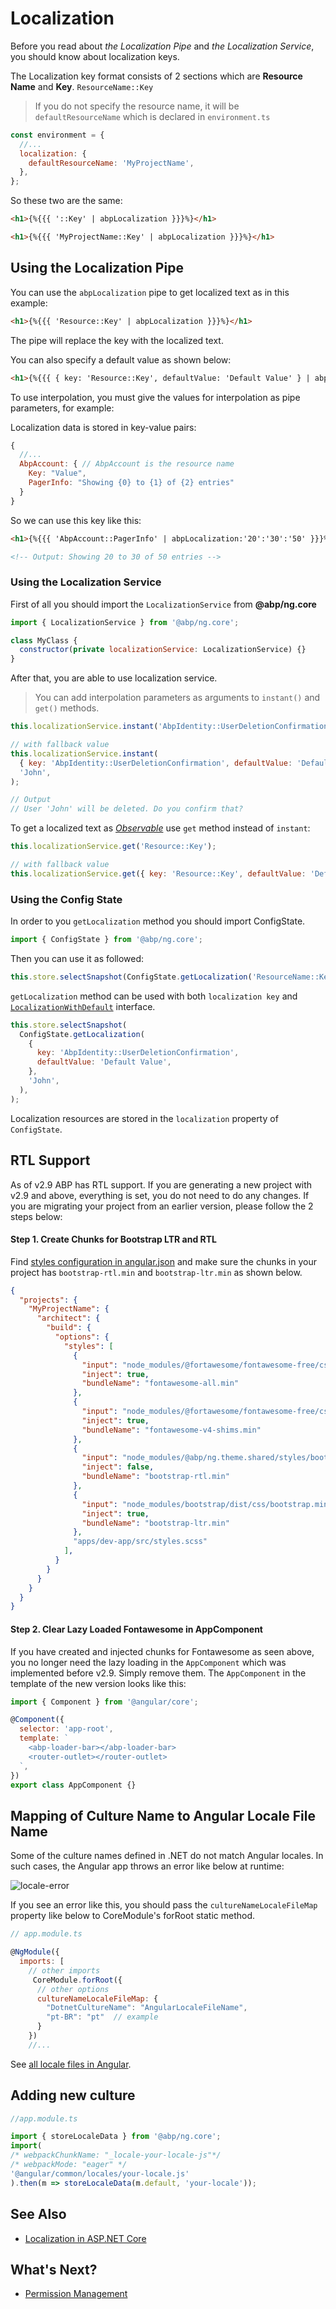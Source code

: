 # Localization

Before you read about _the Localization Pipe_ and _the Localization Service_, you should know about localization keys.

The Localization key format consists of 2 sections which are **Resource Name** and **Key**.
`ResourceName::Key`

> If you do not specify the resource name, it will be `defaultResourceName` which is declared in `environment.ts`

```js
const environment = {
  //...
  localization: {
    defaultResourceName: 'MyProjectName',
  },
};
```

So these two are the same:

```html
<h1>{%{{{ '::Key' | abpLocalization }}}%}</h1>

<h1>{%{{{ 'MyProjectName::Key' | abpLocalization }}}%}</h1>
```

## Using the Localization Pipe

You can use the `abpLocalization` pipe to get localized text as in this example:

```html
<h1>{%{{{ 'Resource::Key' | abpLocalization }}}%}</h1>
```

The pipe will replace the key with the localized text.

You can also specify a default value as shown below:

```html
<h1>{%{{{ { key: 'Resource::Key', defaultValue: 'Default Value' } | abpLocalization }}}%}</h1>
```

To use interpolation, you must give the values for interpolation as pipe parameters, for example:

Localization data is stored in key-value pairs:

```js
{
  //...
  AbpAccount: { // AbpAccount is the resource name
    Key: "Value",
    PagerInfo: "Showing {0} to {1} of {2} entries"
  }
}
```

So we can use this key like this:

```html
<h1>{%{{{ 'AbpAccount::PagerInfo' | abpLocalization:'20':'30':'50' }}}%}</h1>

<!-- Output: Showing 20 to 30 of 50 entries -->
```

### Using the Localization Service

First of all you should import the `LocalizationService` from **@abp/ng.core**

```js
import { LocalizationService } from '@abp/ng.core';

class MyClass {
  constructor(private localizationService: LocalizationService) {}
}
```

After that, you are able to use localization service.

> You can add interpolation parameters as arguments to `instant()` and `get()` methods.

```js
this.localizationService.instant('AbpIdentity::UserDeletionConfirmation', 'John');

// with fallback value
this.localizationService.instant(
  { key: 'AbpIdentity::UserDeletionConfirmation', defaultValue: 'Default Value' },
  'John',
);

// Output
// User 'John' will be deleted. Do you confirm that?
```

To get a localized text as [_Observable_](https://rxjs.dev/guide/observable) use `get` method instead of `instant`:

```js
this.localizationService.get('Resource::Key');

// with fallback value
this.localizationService.get({ key: 'Resource::Key', defaultValue: 'Default Value' });
```

### Using the Config State

In order to you `getLocalization` method you should import ConfigState.

```js
import { ConfigState } from '@abp/ng.core';
```

Then you can use it as followed:

```js
this.store.selectSnapshot(ConfigState.getLocalization('ResourceName::Key'));
```

`getLocalization` method can be used with both `localization key` and [`LocalizationWithDefault`](https://github.com/abpframework/abp/blob/dev/npm/ng-packs/packages/core/src/lib/models/config.ts#L34) interface.

```js
this.store.selectSnapshot(
  ConfigState.getLocalization(
    {
      key: 'AbpIdentity::UserDeletionConfirmation',
      defaultValue: 'Default Value',
    },
    'John',
  ),
);
```

Localization resources are stored in the `localization` property of `ConfigState`.

## RTL Support

As of v2.9 ABP has RTL support. If you are generating a new project with v2.9 and above, everything is set, you do not need to do any changes. If you are migrating your project from an earlier version, please follow the 2 steps below:

#### Step 1. Create Chunks for Bootstrap LTR and RTL

Find [styles configuration in angular.json](https://angular.io/guide/workspace-config#style-script-config) and make sure the chunks in your project has `bootstrap-rtl.min` and `bootstrap-ltr.min` as shown below.

```json
{
  "projects": {
    "MyProjectName": {
      "architect": {
        "build": {
          "options": {
            "styles": [
              {
                "input": "node_modules/@fortawesome/fontawesome-free/css/all.min.css",
                "inject": true,
                "bundleName": "fontawesome-all.min"
              },
              {
                "input": "node_modules/@fortawesome/fontawesome-free/css/v4-shims.min.css",
                "inject": true,
                "bundleName": "fontawesome-v4-shims.min"
              },
              {
                "input": "node_modules/@abp/ng.theme.shared/styles/bootstrap-rtl.min.css",
                "inject": false,
                "bundleName": "bootstrap-rtl.min"
              },
              {
                "input": "node_modules/bootstrap/dist/css/bootstrap.min.css",
                "inject": true,
                "bundleName": "bootstrap-ltr.min"
              },
              "apps/dev-app/src/styles.scss"
            ],
          }
        }
      }
    }
  }
}
```

#### Step 2. Clear Lazy Loaded Fontawesome in AppComponent

If you have created and injected chunks for Fontawesome as seen above, you no longer need the lazy loading in the `AppComponent` which was implemented before v2.9. Simply remove them. The `AppComponent` in the template of the new version looks like this:

```js
import { Component } from '@angular/core';

@Component({
  selector: 'app-root',
  template: `
    <abp-loader-bar></abp-loader-bar>
    <router-outlet></router-outlet>
  `,
})
export class AppComponent {}
```

## Mapping of Culture Name to Angular Locale File Name

Some of the culture names defined in .NET do not match Angular locales. In such cases, the Angular app throws an error like below at runtime:

![locale-error](./images/locale-error.png)

If you see an error like this, you should pass the `cultureNameLocaleFileMap` property like below to CoreModule's forRoot static method.

```js
// app.module.ts

@NgModule({
  imports: [
    // other imports
     CoreModule.forRoot({
      // other options
      cultureNameLocaleFileMap: { 
        "DotnetCultureName": "AngularLocaleFileName",
        "pt-BR": "pt"  // example
      }
    })
    //...
```

See [all locale files in Angular](https://github.com/angular/angular/tree/master/packages/common/locales).

## Adding new culture

```js
//app.module.ts

import { storeLocaleData } from '@abp/ng.core';
import(
/* webpackChunkName: "_locale-your-locale-js"*/
/* webpackMode: "eager" */
'@angular/common/locales/your-locale.js'
).then(m => storeLocaleData(m.default, 'your-locale'));
```
## See Also

* [Localization in ASP.NET Core](../../Localization.md)

## What's Next?

* [Permission Management](./Permission-Management.md)
